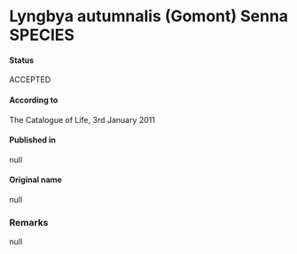 Lyngbya autumnalis (Gomont) Senna SPECIES
=======

#### Status
ACCEPTED

#### According to
The Catalogue of Life, 3rd January 2011

#### Published in
null

#### Original name
null

### Remarks
null